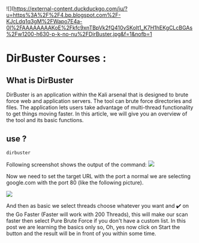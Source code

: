 ![](https://external-content.duckduckgo.com/iu/?u=https%3A%2F%2F4.bp.blogspot.com%2F-KJcLdq1q3gM%2FWapo7E4a-0I%2FAAAAAAAAKoE%2Fkfc9xnTBpVk2fQ410vSKolt1_K7H1hEKgCLcBGAs%2Fw1200-h630-p-k-no-nu%2FDirBuster.jpg&f=1&nofb=1

# DirBuster Courses : 

## What is DirBuster

DirBuster is an application within the Kali arsenal that is designed to brute force web and application servers. The tool can brute force directories and files. The application lets users take advantage of multi-thread functionality to get things moving faster. In this article, we will give you an overview of the tool and its basic functions.

##  use ? 

`dirbuster`

Following screenshot shows the output of the command:
![](https://4.bp.blogspot.com/-26kdgZ5p8tg/XFmZH4ztsiI/AAAAAAAAAKw/oxlDxZjwJ4oc_B7KxrkO4la8NNHAp4vMgCK4BGAYYCw/s640/dirbuster.png)

Now we need to set the target URL with the port a normal we are selecting google.com with the port 80 (like the following picture).

![](https://1.bp.blogspot.com/-gn6tbSDeOb4/XFma7ESZH0I/AAAAAAAAAK8/FN1OpB_O9XocBIFYSRkSOau9eRC20IamgCK4BGAYYCw/s640/Dirbuster2.png)

And then as basic we select threads choose whatever you want and ✔️ on the Go Faster (Faster will work with 200 Threads), this will make our scan faster then select Pure Brute Force if you don't have a custom list. In this post we are learning the basics only so, Oh, yes now click on Start the button and the result will be in front of you within some time.
